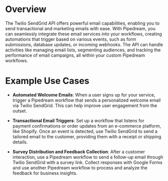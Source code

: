 # Overview

The Twilio SendGrid API offers powerful email capabilities, enabling you to send transactional and marketing emails with ease. With Pipedream, you can seamlessly integrate these email services into your workflows, creating automations that trigger based on various events, such as form submissions, database updates, or incoming webhooks. The API can handle activities like managing email lists, segmenting audiences, and tracking the performance of email campaigns, all within your custom Pipedream workflows.

# Example Use Cases

- **Automated Welcome Emails**: When a user signs up for your service, trigger a Pipedream workflow that sends a personalized welcome email via Twilio SendGrid. This can help improve user engagement from the outset.

- **Transactional Email Triggers**: Set up a workflow that listens for payment confirmations or order updates from an e-commerce platform, like Shopify. Once an event is detected, use Twilio SendGrid to send a tailored email to the customer, providing them with a receipt or shipping details.

- **Survey Distribution and Feedback Collection**: After a customer interaction, use a Pipedream workflow to send a follow-up email through Twilio SendGrid with a survey link. Collect responses with Google Forms and use another Pipedream workflow to process and analyze the feedback for business insights.
